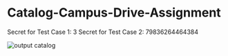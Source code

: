 # Catalog-Campus-Drive-Assignment

Secret for Test Case 1: 3
Secret for Test Case 2: 79836264464384

![output catalog](https://github.com/user-attachments/assets/47ae0f3a-47b5-4688-972f-b07941b65d7b)

